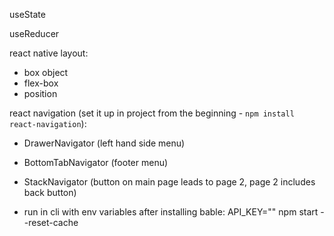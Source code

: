 useState

useReducer

react native layout:
- box object
- flex-box
- position


react navigation (set it up in project from the beginning - `npm install react-navigation`):
- DrawerNavigator (left hand side menu)
- BottomTabNavigator (footer menu)
- StackNavigator (button on main page leads to page 2, page 2 includes back button)

- run in cli with env variables after installing bable:
API_KEY="" npm start --reset-cache

